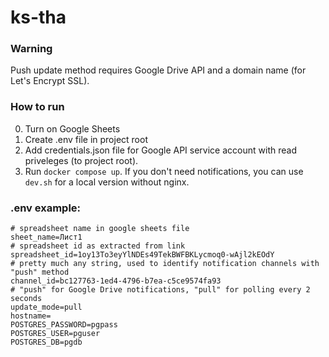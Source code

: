 # ks-tha
### Warning
Push update method requires Google Drive API and a domain name (for Let's Encrypt SSL).
### How to run
0. Turn on Google Sheets
1. Create .env file in project root
2. Add credentials.json file for Google API service account with read priveleges (to project root).
3. Run `docker compose up`. If you don't need notifications, you can use `dev.sh` for a local version without nginx.
### .env example:
```
# spreadsheet name in google sheets file
sheet_name=Лист1
# spreadsheet id as extracted from link
spreadsheet_id=1oy13To3eyYlNDEs49TekBWFBKLycmoq0-wAjl2kEOdY
# pretty much any string, used to identify notification channels with "push" method
channel_id=bc127763-1ed4-4796-b7ea-c5ce9574fa93
# "push" for Google Drive notifications, "pull" for polling every 2 seconds
update_mode=pull
hostname=
POSTGRES_PASSWORD=pgpass
POSTGRES_USER=pguser
POSTGRES_DB=pgdb
```
